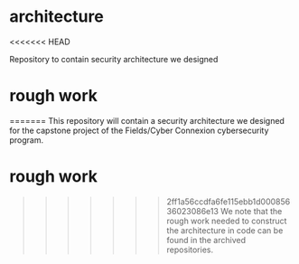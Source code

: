 # architecture
<<<<<<< HEAD

Repository to contain security architecture we designed

# rough work

=======
This repository will contain a security architecture we designed for the capstone project of the Fields/Cyber Connexion cybersecurity program.

# rough work
>>>>>>> 2ff1a56ccdfa6fe115ebb1d00085636023086e13
We note that the rough work needed to construct the architecture in code can be found in the archived repositories.
